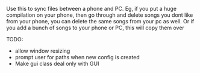 Use this to sync files between a phone and PC.
Eg, if you put a huge compilation on your phone,
    then go through and delete songs you dont like
    from your phone, you can delete the same songs
    from your pc as well.
    Or if you add a bunch of songs to your phone
    or PC, this will copy them over

TODO:
- allow window resizing
- prompt user for paths when new config is created
- Make gui class deal only with GUI
